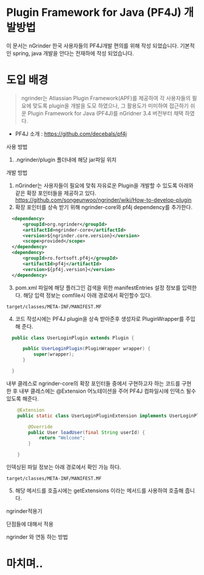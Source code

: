 Plugin Framework for Java (PF4J) 개발방법
=====================================

이 문서는 nGrinder 한국 사용자들의 PF4J개발 편의를 위해 작성 되었습니다. 기본적인 spring, java 개발을 안다는 전재하에 작성 되었습니다.

도입 배경
=======
>ngrinder는 Atlassian Plugin Framework(APF)를 제공하여
각 사용자들의 필요에 맞도록 plugin을 개발을 도모 하였으나,
그 활용도가 미미하여 접근하기 쉬운 Plugin Framework for Java (PF4J)를 nGridner 3.4 버전부터 채택 하였다.

* PF4J 소개 : https://github.com/decebals/pf4j

사용 방법

  1. .ngrinder/plugin 폴더내에 해당 jar파일 위치

개발 방법

  1. nGrinder는 사용자들이 필요에 맞춰 자유로운 Plugin을 개발할 수 있도록 아래와 같은 확장 포인터들을 제공하고 있다.
 https://github.com/songeunwoo/ngrinder/wiki/How-to-develop-plugin
  2. 확장 포인터를 상속 받기 위해 ngrinder-core와 pf4j dependency를 추가한다.
  ```xml
    <dependency>
        <groupId>org.ngrinder</groupId>
        <artifactId>ngrinder-core</artifactId>
        <version>${ngrinder.core.version}</version>
        <scope>provided</scope>
    </dependency>
    <dependency>
        <groupId>ro.fortsoft.pf4j</groupId>
        <artifactId>pf4j</artifactId>
        <version>${pf4j.version}</version>
    </dependency>
  ```
  3. pom.xml 파일에 해당 플러그인 검색을 위한 manifestEntries 설정 정보를 입력한다. 해당 입력 정보는 comfile시 아래 경로에서 확인할수 있다.
  ```
  target/classes/META-INF/MANIFEST.MF
  ```
  4. 코드 작성시에는 PF4J plugin을 상속 받아준후 생성자로 PluginWrapper를 주입해 준다.
  ```java
    public class UserLoginPlugin extends Plugin {

        public UserLoginPlugin(PluginWrapper wrapper) {
            super(wrapper);
        }

    }
  ```

  내부 클레스로 ngrinder-core의 확장 포인터들 중에서 구현하고자 하는 코드를 구현 한 후 내부 클레스에는 @Extension 어노테이션을 주어 PF4J 컴파일시에 인덱스 될수 있도록 해준다.
  ```java
      @Extension
      public static class UserLoginPluginExtension implements UserLoginPlugin {

          @Override
          public User loadUser(final String userId) {
              return "Welcome";
          }

      }
  ```
  인덱싱된 파일 정보는 아래 경로에서 확인 가능 하다.
  ```
  target/classes/META-INF/MANIFEST.MF
  ```

  5. 해당 메서드를 호출시에는 getExtensions 이라는 메서드를 사용하여 호출해 줍니다.


ngrinder적용기

 단점들에 대해서 적용





ngrinder  와 연동 하는 방법


마치며..
====
